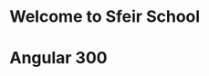<!-- .slide: class="first-slide" sfeir-level="3" sfeir-techno="Angular" -->
# **Welcome to Sfeir School**
# **Angular 300**
